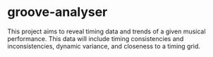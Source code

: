 # groove-analyser

This project aims to reveal timing data and trends of a given musical performance. This data will include timing consistencies and inconsistencies, dynamic variance, and closeness to a timing grid.